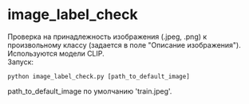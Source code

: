 # image_label_check
Проверка на принадлежность изображения (.jpeg, .png) к произвольному классу (задается в поле "Описание изображения").<br/>
Используются модели CLIP.<br/>
Запуск:<br/>
```
python image_label_check.py [path_to_default_image]
```
path_to_default_image по умолчанию 'train.jpeg'.